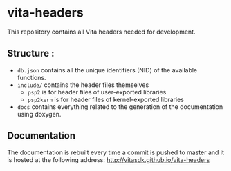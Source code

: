 # vita-headers

This repository contains all Vita headers needed for development.

## Structure :
- `db.json` contains all the unique identifiers (NID) of the available functions.
- `include/` contains the header files themselves
  - `psp2` is for header files of user-exported libraries
  - `psp2kern` is for header files of kernel-exported libraries
- `docs` contains everything related to the generation of the documentation using doxygen.

## Documentation

The documentation is rebuilt every time a commit is pushed to master and it is hosted at the following address: http://vitasdk.github.io/vita-headers
